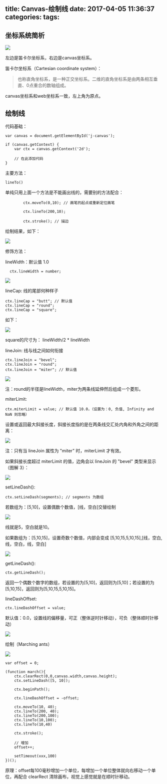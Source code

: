 title: Canvas-绘制线
date: 2017-04-05 11:36:37
categories:
tags:
---
坐标系统简析
--

![](http://upload-images.jianshu.io/upload_images/76372-31fb7cb9ef6bf603.png?imageMogr2/auto-orient/strip%7CimageView2/2/w/1240)

左边是笛卡尔坐标系，右边是canvas坐标系。

笛卡尔坐标系（Cartesian coordinate system）：

>也称直角坐标系，是一种正交坐标系。二维的直角坐标系是由两条相互垂直、0点重合的数轴组成。

canvas坐标系和web坐标系一致，左上角为原点。

绘制线
--

代码基础：

    var canvas = document.getElementById('j-canvas');
    
    if (canvas.getContext) {
        var ctx = canvas.getContext('2d');
        
        // 在此添加代码
    }


主要方法：

    lineTo()
    
单纯只用上面一个方法是不能画出线的，需要别的方法配合：

            ctx.moveTo(0,10); // 画笔的起点或重新定位画笔
        
            ctx.lineTo(200,10);
          
            ctx.stroke(); // 描边 
            
绘制结果，如下：

![](http://upload-images.jianshu.io/upload_images/76372-70f667eb5dbe1f6d.png?imageMogr2/auto-orient/strip%7CimageView2/2/w/1240)

修饰方法：

lineWidth：默认值 1.0

      ctx.lineWidth = number;
      
![](http://upload-images.jianshu.io/upload_images/76372-78d574b6c1b8b8e0.png?imageMogr2/auto-orient/strip%7CimageView2/2/w/1240)
 
lineCap: 线的尾部何种样子

    ctx.lineCap = "butt"; // 默认值
    ctx.lineCap = "round";
    ctx.lineCap = "square";
    
如下：

![](http://upload-images.jianshu.io/upload_images/76372-65e0c520d43fda84.png?imageMogr2/auto-orient/strip%7CimageView2/2/w/1240)

square的尺寸为： lineWidth/2 * lineWidth
    
lineJoin: 线与线之间如何衔接

    ctx.lineJoin = "bevel";
    ctx.lineJoin = "round";
    ctx.lineJoin = "miter"; // 默认值
    
![](http://upload-images.jianshu.io/upload_images/76372-bef754fe562a1779.png?imageMogr2/auto-orient/strip%7CimageView2/2/w/1240)

注：round的半径是lineWidth，miter为两条线延伸然后组成一个菱形。

miterLimit: 

    ctx.miterLimit = value; // 默认值 10.0，（设置为：0, 负值, Infinity and NaN 则忽略）
    
设置或返回最大斜接长度，斜接长度指的是在两条线交汇处内角和外角之间的距离：

![](http://upload-images.jianshu.io/upload_images/76372-3a0ddaac7f723f1a.png?imageMogr2/auto-orient/strip%7CimageView2/2/w/1240)

注：只有当 lineJoin 属性为 "miter" 时，miterLimit 才有效。

如果斜接长度超过 miterLimit 的值，边角会以 lineJoin 的 "bevel" 类型来显示（图解 3）：

![](http://upload-images.jianshu.io/upload_images/76372-5e27edb38e26f020.png?imageMogr2/auto-orient/strip%7CimageView2/2/w/1240)

setLineDash():

    ctx.setLineDash(segments); // segments 为数组
    
若数组为：[5,10]，设置偶数个数值，[线，空白]交替绘制

![](http://upload-images.jianshu.io/upload_images/76372-fc1bd98bf2058985.png?imageMogr2/auto-orient/strip%7CimageView2/2/w/1240)

线就是5，空白就是10。

如果数组为：[5,10,15]，设置奇数个数值，内部会变成 [5,10,15,5,10,15],[线，空白,线，空白，线，空白]

![](http://upload-images.jianshu.io/upload_images/76372-65c9247f75074d00.png?imageMogr2/auto-orient/strip%7CimageView2/2/w/1240)

getLineDash():

    ctx.getLineDash(); 
    
返回一个偶数个数字的数组，若设置的为[5,10]，返回则为[5,10]；若设置的为[5,10,15]，返回则为[5,10,15,5,10,15]。

lineDashOffset:

    ctx.lineDashOffset = value;
    
默认值：0.0，设置线的偏移量，可正（整体逆时针移动），可负（整体顺时针移动）

![](http://upload-images.jianshu.io/upload_images/76372-c595087c1c798a4e.png?imageMogr2/auto-orient/strip%7CimageView2/2/w/1240)

绘制（Marching ants）

![](http://upload-images.jianshu.io/upload_images/76372-0d39d3ad750d2683.gif?imageMogr2/auto-orient/strip)


    var offset = 0;
    
    (function march(){
        ctx.clearRect(0,0,canvas.width,canvas.height); 
        ctx.setLineDash([5, 10]);
        
        ctx.beginPath();
        
        ctx.lineDashOffset = -offset;
        
        ctx.moveTo(10, 40);
        ctx.lineTo(200, 40);
        ctx.lineTo(200,100);
        ctx.lineTo(10,100);
        ctx.lineTo(10,40)
        
        ctx.stroke();
        
        // 增加
        offset++;
        
        setTimeout(xxx,100)
    })();
    
原理：offset每100毫秒增加一个单位，每增加一个单位整体就向右移动一个单位，再配合 clearRect 清除画布，视觉上感觉就是在顺时针移动。